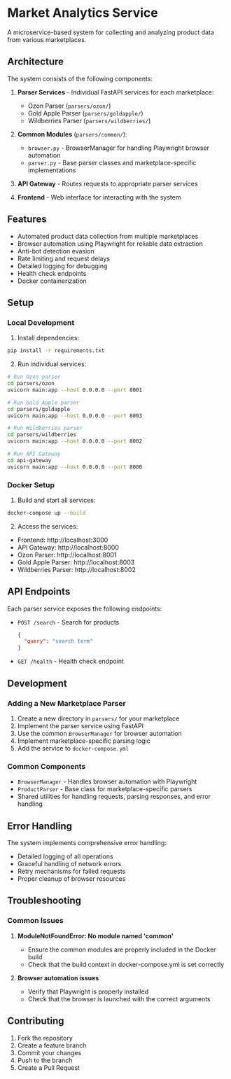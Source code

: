 # Market Analytics Service

A microservice-based system for collecting and analyzing product data from various marketplaces.

## Architecture

The system consists of the following components:

1. **Parser Services** - Individual FastAPI services for each marketplace:
   - Ozon Parser (`parsers/ozon/`)
   - Gold Apple Parser (`parsers/goldapple/`)
   - Wildberries Parser (`parsers/wildberries/`)

2. **Common Modules** (`parsers/common/`):
   - `browser.py` - BrowserManager for handling Playwright browser automation
   - `parser.py` - Base parser classes and marketplace-specific implementations

3. **API Gateway** - Routes requests to appropriate parser services
4. **Frontend** - Web interface for interacting with the system

## Features

- Automated product data collection from multiple marketplaces
- Browser automation using Playwright for reliable data extraction
- Anti-bot detection evasion
- Rate limiting and request delays
- Detailed logging for debugging
- Health check endpoints
- Docker containerization

## Setup

### Local Development

1. Install dependencies:
```bash
pip install -r requirements.txt
```

2. Run individual services:
```bash
# Run Ozon parser
cd parsers/ozon
uvicorn main:app --host 0.0.0.0 --port 8001

# Run Gold Apple parser
cd parsers/goldapple
uvicorn main:app --host 0.0.0.0 --port 8003

# Run Wildberries parser
cd parsers/wildberries
uvicorn main:app --host 0.0.0.0 --port 8002

# Run API Gateway
cd api-gateway
uvicorn main:app --host 0.0.0.0 --port 8000
```

### Docker Setup

1. Build and start all services:
```bash
docker-compose up --build
```

2. Access the services:
- Frontend: http://localhost:3000
- API Gateway: http://localhost:8000
- Ozon Parser: http://localhost:8001
- Gold Apple Parser: http://localhost:8003
- Wildberries Parser: http://localhost:8002

## API Endpoints

Each parser service exposes the following endpoints:

- `POST /search` - Search for products
  ```json
  {
    "query": "search term"
  }
  ```
- `GET /health` - Health check endpoint

## Development

### Adding a New Marketplace Parser

1. Create a new directory in `parsers/` for your marketplace
2. Implement the parser service using FastAPI
3. Use the common `BrowserManager` for browser automation
4. Implement marketplace-specific parsing logic
5. Add the service to `docker-compose.yml`

### Common Components

- `BrowserManager` - Handles browser automation with Playwright
- `ProductParser` - Base class for marketplace-specific parsers
- Shared utilities for handling requests, parsing responses, and error handling

## Error Handling

The system implements comprehensive error handling:
- Detailed logging of all operations
- Graceful handling of network errors
- Retry mechanisms for failed requests
- Proper cleanup of browser resources

## Troubleshooting

### Common Issues

1. **ModuleNotFoundError: No module named 'common'**
   - Ensure the common modules are properly included in the Docker build
   - Check that the build context in docker-compose.yml is set correctly

2. **Browser automation issues**
   - Verify that Playwright is properly installed
   - Check that the browser is launched with the correct arguments

## Contributing

1. Fork the repository
2. Create a feature branch
3. Commit your changes
4. Push to the branch
5. Create a Pull Request 
